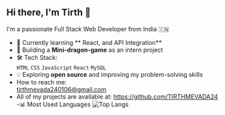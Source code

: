 ## Hi there, I'm Tirth 👋

 
I'm a passionate Full Stack Web Developer from India 🇮🇳

- 🌱 Currently learning ** React, and API Integration**
- 💼 Building a **Mini-dragon-game** as an intern project
- 🛠️ Tech Stack:  
   `HTML` `CSS` `JavaScript` `React`  `MySQL`  
- 💡 Exploring **open source** and improving my problem-solving skills
- How to reach me:  
  tirthmevada240106@gmail.com
- All of my projects are available at:
   https://github.com/TIRTHMEVADA24
-📊 Most Used Languages
![Top Langs](https://github-readme-stats.vercel.app/api/top-langs/?username=TIRTHMEVADA24&layout=compact&theme=tokyonight)
